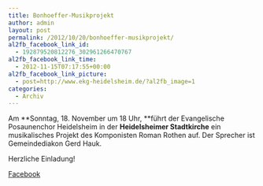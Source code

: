 ```yaml
---
title: Bonhoeffer-Musikprojekt
author: admin
layout: post
permalink: /2012/10/20/bonhoeffer-musikprojekt/
al2fb_facebook_link_id:
  - 192879520812276_302961266470767
al2fb_facebook_link_time:
  - 2012-11-15T07:17:55+00:00
al2fb_facebook_link_picture:
  - post=http://www.ekg-heidelsheim.de/?al2fb_image=1
categories:
  - Archiv
---
```

Am **Sonntag, 18. November um 18 Uhr, **führt der Evangelische Posaunenchor Heidelsheim in der **Heidelsheimer Stadtkirche** ein musikalisches Projekt des Komponisten Roman Rothen auf. Der Sprecher ist Gemeindediakon Gerd Hauk.

Herzliche Einladung!

<div class="al2fb_anchor">
  <a href="http://www.facebook.com/permalink.php?story_fbid=302961266470767&id=192879520812276" target="_blank">Facebook</div></a>